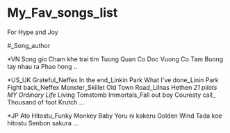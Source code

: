 # My_Fav_songs_list
For Hype and Joy


#_Song_author

*VN
Song gio
Cham khe trai tim
Tuong Quan
Co Doc Vuong
Co Tam
Buong tay nhau ra
Phao hong
..

*US_UK
Grateful_Neffex
In the end_Linkin Park
What I've done_Linin Park
Fight back_Neffex
Monster_Skillet
Old Town Road_Lilnas
Hethen _21 pilots
MY Ordinary Life_ Living Tomstomb
Immortals_Fall out boy
Couresty call_ Thousand of foot Krutch
...

*JP
Ato Hitostu_Funky Monkey Baby
Yoru ni kakeru
Golden Wind
Tada koe hitostu
Senbon sakura
...
